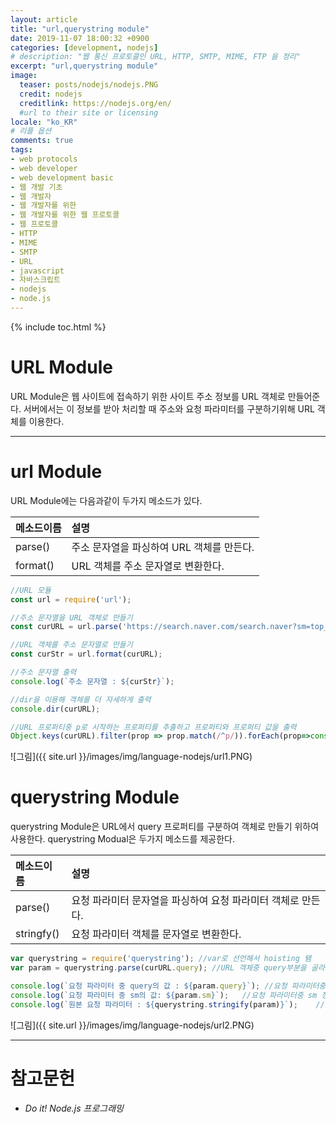 ```yaml
---
layout: article
title: "url,querystring module"
date: 2019-11-07 18:00:32 +0900
categories: [development, nodejs]
# description: "웹 통신 프로토콜인 URL, HTTP, SMTP, MIME, FTP 을 정리"
excerpt: "url,querystring module"
image:
  teaser: posts/nodejs/nodejs.PNG
  credit: nodejs
  creditlink: https://nodejs.org/en/
  #url to their site or licensing
locale: "ko_KR"
# 리플 옵션
comments: true
tags:
- web protocols
- web developer
- web development basic
- 웹 개발 기초
- 웹 개발자
- 웹 개발자를 위한
- 웹 개발자를 위한 웹 프로토콜
- 웹 프로토콜
- HTTP
- MIME
- SMTP
- URL
- javascript
- 자바스크립트
- nodejs
- node.js
---
```

{% include toc.html %}

# URL Module
URL Module은 웹 사이트에 접속하기 위한 사이트 주소 정보를 URL 객체로 만들어준다. 서버에서는 이 정보를 받아 처리할 때 주소와 요청 파라미터를 구분하기위해 URL 객체를 이용한다.

---

# url Module
URL Module에는 다음과같이 두가지 메소드가 있다.

|메소드이름|설명|
|:---|:---|
|parse()|주소 문자열을 파싱하여 URL 객체를 만든다.|
|format()|URL 객체를 주소 문자열로 변환한다.|

```javascript
//URL 모듈 
const url = require('url');

//주소 문자열을 URL 객체로 만들기
const curURL = url.parse('https://search.naver.com/search.naver?sm=top_hty&fbm=0&ie=utf8&query=stevejobs');

//URL 객체를 주소 문자열로 만들기
const curStr = url.format(curURL);

//주소 문자열 출력
console.log(`주소 문자열 : ${curStr}`);

//dir을 이용해 객체를 더 자세하게 출력
console.dir(curURL);

//URL 프로퍼티중 p로 시작하는 프로퍼티를 추출하고 프로퍼티와 프로퍼티 값을 출력
Object.keys(curURL).filter(prop => prop.match(/^p/)).forEach(prop=>console.log(`${prop}: ${curURL[prop]}`));
```

![그림]({{ site.url }}/images/img/language-nodejs/url1.PNG) 


# querystring Module
querystring Module은 URL에서 query 프로퍼티를 구분하여 객체로 만들기 위하여 사용한다. querystring Modual은 두가지 메소드를 제공한다.  

|메소드이름|설명|
|:---|:---|
|parse()| 요청 파라미터 문자열을 파싱하여 요청 파라미터 객체로 만든다.|
|stringfy()|요청 파라미터 객체를 문자열로 변환한다.|

```javascript
var querystring = require('querystring'); //var로 선언해서 hoisting 됌
var param = querystring.parse(curURL.query); //URL 객체중 query부분을 골라냄

console.log(`요청 파라미터 중 query의 값 : ${param.query}`); //요청 파라미터중 query 정보를 출력
console.log(`요청 파라미터 중 sm의 값: ${param.sm}`);   //요청 파라미터중 sm 정보 출력
console.log(`원본 요청 파라미터 : ${querystring.stringify(param)}`);    //요청 파라미터들을 문자열로 변환 후 출력
```

![그림]({{ site.url }}/images/img/language-nodejs/url2.PNG) 

---

# 참고문헌
- *Do it! Node.js 프로그래밍*

